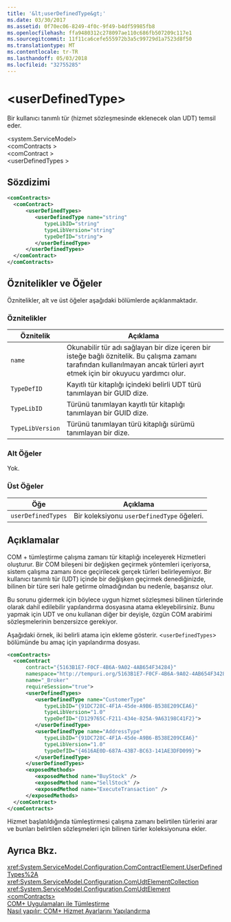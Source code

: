 ```yaml
---
title: '&lt;userDefinedType&gt;'
ms.date: 03/30/2017
ms.assetid: 0f70ec06-8249-4f0c-9f49-b4df59985fb8
ms.openlocfilehash: ffa9480312c278097ae110c686fb507209c117e1
ms.sourcegitcommit: 11f11ca6cefe555972b3a5c99729d1a7523d8f50
ms.translationtype: MT
ms.contentlocale: tr-TR
ms.lasthandoff: 05/03/2018
ms.locfileid: "32755285"
---
```

# <a name="ltuserdefinedtypegt"></a>&lt;userDefinedType&gt;
Bir kullanıcı tanımlı tür (hizmet sözleşmesinde eklenecek olan UDT) temsil eder.  
  
 \<system.ServiceModel>  
\<comContracts >  
\<comContract >  
\<userDefinedTypes >  
  
## <a name="syntax"></a>Sözdizimi  
  
```xml  
<comContracts>  
  <comContract>  
      <userDefinedTypes>  
         <userDefinedType name="string"  
            typeLibID="string"  
            typeLibVersion="string"  
            typeDefID="string">  
         </userDefinedType>  
      </userDefinedTypes>  
  </comContract>  
</comContracts>  
```  
  
## <a name="attributes-and-elements"></a>Öznitelikler ve Öğeler  
 Öznitelikler, alt ve üst öğeler aşağıdaki bölümlerde açıklanmaktadır.  
  
### <a name="attributes"></a>Öznitelikler  
  
|Öznitelik|Açıklama|  
|---------------|-----------------|  
|`name`|Okunabilir tür adı sağlayan bir dize içeren bir isteğe bağlı öznitelik. Bu çalışma zamanı tarafından kullanılmayan ancak türleri ayırt etmek için bir okuyucu yardımcı olur.|  
|`TypeDefID`|Kayıtlı tür kitaplığı içindeki belirli UDT türü tanımlayan bir GUID dize.|  
|`TypeLibID`|Türünü tanımlayan kayıtlı tür kitaplığı tanımlayan bir GUID dize.|  
|`TypeLibVersion`|Türünü tanımlayan türü kitaplığı sürümü tanımlayan bir dize.|  
  
### <a name="child-elements"></a>Alt Öğeler  
 Yok.  
  
### <a name="parent-elements"></a>Üst Öğeler  
  
|Öğe|Açıklama|  
|-------------|-----------------|  
|`userDefinedTypes`|Bir koleksiyonu `userDefinedType` öğeleri.|  
  
## <a name="remarks"></a>Açıklamalar  
 COM + tümleştirme çalışma zamanı tür kitaplığı inceleyerek Hizmetleri oluşturur. Bir COM bileşeni bir değişken geçirmek yöntemleri içeriyorsa, sistem çalışma zamanı önce geçirilecek gerçek türleri belirleyemiyor. Bir kullanıcı tanımlı tür (UDT) içinde bir değişken geçirmek denediğinizde, bilinen bir türe seri hale getirme olmadığından bu nedenle, başarısız olur.  
  
 Bu sorunu gidermek için böylece uygun hizmet sözleşmesi bilinen türlerinde olarak dahil edilebilir yapılandırma dosyasına atama ekleyebilirsiniz. Bunu yapmak için UDT ve onu kullanan diğer bir deyişle, özgün COM arabirimi sözleşmelerinin benzersizce gerekiyor.  
  
 Aşağıdaki örnek, iki belirli atama için ekleme gösterir. <`userDefinedTypes`> bölümünde bu amaç için yapılandırma dosyası.  
  
```xml  
<comContracts>  
  <comContract  
      contract="{5163B1E7-F0CF-4B6A-9A02-4AB654F34284}"  
      namespace="http://tempuri.org/5163B1E7-F0CF-4B6A-9A02-4AB654F34284"  
      name="_Broker"  
      requireSession="true">  
      <userDefinedTypes>  
         <userDefinedType name="CustomerType"  
            typeLibID="{91DC728C-4F1A-45de-A9B6-B538E209CEA6}"  
            typeLibVersion="1.0"  
            typeDefID="{D129765C-F211-434e-825A-9A63198C41F2}">  
         </userDefinedType>  
         <userDefinedType name="AddressType"  
            typeLibID="{91DC728C-4F1A-45de-A9B6-B538E209CEA6}"  
            typeLibVersion="1.0"  
            typeDefID="{4616AE0D-687A-43B7-BC63-141AE3DFD099}">  
         </userDefinedType>  
      </userDefinedTypes>  
      <exposedMethods>  
         <exposedMethod name="BuyStock" />  
         <exposedMethod name="SellStock" />  
         <exposedMethod name="ExecuteTransaction" />  
      </exposedMethods>  
  </comContract>  
</comContracts>  
```  
  
 Hizmet başlatıldığında tümleştirmesi çalışma zamanı belirtilen türlerini arar ve bunları belirtilen sözleşmeleri için bilinen türler koleksiyonuna ekler.  
  
## <a name="see-also"></a>Ayrıca Bkz.  
 <xref:System.ServiceModel.Configuration.ComContractElement.UserDefinedTypes%2A>  
 <xref:System.ServiceModel.Configuration.ComUdtElementCollection>  
 <xref:System.ServiceModel.Configuration.ComUdtElement>  
 [\<comContracts>](../../../../../docs/framework/configure-apps/file-schema/wcf/comcontracts.md)  
 [COM+ Uygulamaları ile Tümleştirme](../../../../../docs/framework/wcf/feature-details/integrating-with-com-plus-applications.md)  
 [Nasıl yapılır: COM+ Hizmet Ayarlarını Yapılandırma](../../../../../docs/framework/wcf/feature-details/how-to-configure-com-service-settings.md)

